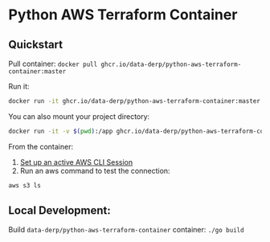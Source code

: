 # Python AWS Terraform Container

## Quickstart
Pull container: `docker pull ghcr.io/data-derp/python-aws-terraform-container:master`

Run it:
```bash
docker run -it ghcr.io/data-derp/python-aws-terraform-container:master bash
```

You can also mount your project directory:
```bash
docker run -it -v $(pwd):/app ghcr.io/data-derp/python-aws-terraform-container:master bash
```

From the container:
1. [Set up an active AWS CLI Session](https://docs.aws.amazon.com/cli/latest/userguide/cli-chap-configure.html)
2. Run an aws command to test the connection:
```bash
aws s3 ls
```

## Local Development:
Build `data-derp/python-aws-terraform-container` container: `./go build` 